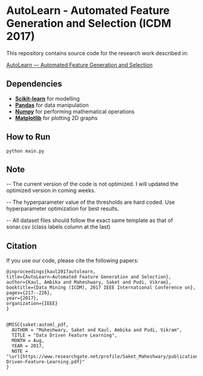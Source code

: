 # AutoLearn - Automated Feature Generation and Selection (ICDM 2017)

This repository contains source code for the research work described in:

[AutoLearn — Automated Feature Generation and Selection](https://ieeexplore.ieee.org/abstract/document/8215494)


## Dependencies

* **[Scikit-learn](http://scikit-learn.org/stable/install.html)** for modelling
* **[Pandas](https://pandas.pydata.org/)** for data manipulation
* **[Numpy](http://www.numpy.org/)** for performing mathematical operations
* **[Matplotlib](https://matplotlib.org/)** for plotting 2D graphs

## How to Run
```
python main.py
```


## Note
-- The current version of the code is not optimized. I will updated the optimized version in coming weeks.

-- The hyperparameter value of the thresholds are hard coded. Use hyperparameter optimization for best results.

-- All dataset files should follow the exact same template as that of sonar.csv (class labels column at the last)


## Citation


   If you use our code, please cite the following papers:
    
    @inproceedings{kaul2017autolearn,
    title={AutoLearn—Automated Feature Generation and Selection},
    author={Kaul, Ambika and Maheshwary, Saket and Pudi, Vikram},
    booktitle={Data Mining (ICDM), 2017 IEEE International Conference on},
    pages={217--226},
    year={2017},
    organization={IEEE}
    }   
    

    @MISC{saket:automl_pdf,
      AUTHOR = "Maheshwary, Saket and Kaul, Ambika and Pudi, Vikram",
      TITLE = "Data Driven Feature Learning",
      MONTH = Aug,
      YEAR = 2017,
      NOTE =    "\url{https://www.researchgate.net/profile/Saket_Maheshwary/publication/325736313_Data_Driven_Feature_Learning/links/5b20e25ca6fdcc69745d796c/Data-Driven-Feature-Learning.pdf}"
    }

